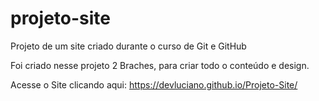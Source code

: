 # projeto-site
 Projeto de um site criado durante o curso de Git e GitHub

 Foi criado nesse projeto 2 Braches, para criar todo o conteúdo e design.

 Acesse o Site clicando aqui: https://devluciano.github.io/Projeto-Site/
